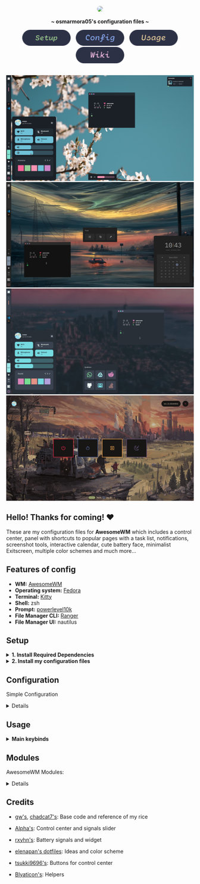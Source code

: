 <!-- PROFILE PICTURE -->
<p align="center">
  <img width="25%" src="https://github.com/osmarmora05.png" style="border-radius: 12px;"/>
</p>

<!-- NAME PROYECT -->
<p align="center">
  <b>~ osmarmora05's configuration files ~</b>
</p>

<!-- BUTTONS -->
<p align="center">
<a href="#setup"><img width="130px" style="padding: 0 5px;" src="./assets/button-setup.svg"></a>
<a href="#configuration"><img width="130px" style="padding: 0 5px;" src="./assets/button-config.svg"></a>
<a href="#usage"><img width="130px" style="padding: 0 5px;" src="./assets/button-usage.svg"></a>
<a href="https://github.com/osmarmora05/dotfiles/wiki"><img width="130px" style="padding: 0 5px;" src="./assets/button-wiki.svg"></a>
</p>

<!-- SHOWCASE -->
## 
<div align="center">
<img src="./screenshots/1.jpg" alt="showcase1">
<img src="./screenshots/2.jpg" alt="showcase2">
<img src="./screenshots/3.jpg" alt="showcase4">
<img src="./screenshots/4.jpg" alt="showcase3">
</div>

<!-- INFORMATION -->
## Hello! Thanks for coming! ❤️ 
These are my configuration files for **AwesomeWM** which includes a control center, panel with shortcuts to popular pages with a task list, notifications, screenshot tools, interactive calendar, cute battery face, minimalist Exitscreen, multiple color schemes and much more...

<!-- INFORMATION -->
## Features of config
- **WM:** [AwesomeWM](https://github.com/awesomeWM/awesome) 
- **Operating system:** [Fedora](https://fedoraproject.org/workstation/download/)
- **Terminal:** [Kitty](https://github.com/kovidgoyal/kitty)
- **Shell:** zsh
- **Prompt:** [powerlevel10k](https://github.com/romkatv/powerlevel10k)
- **File Manager CLI:** [Ranger](https://github.com/ranger/ranger) 
- **File Manager UI:** nautilus

<!-- SETUP -->
## Setup

<details>
<summary><b>1. Install Required Dependencies</b></summary>

1. First of all you should install the Awesome-git.


    **Arch users** can use the [Awesome-git AUR package](https://aur.archlinux.org/packages/awesome-git/).
    ```shell
    yay -S awesome-git
    ```

    In the case of **Fedora-based distributions**, it is necessary to install certain libraries before proceeding with the Awesome-git installation.
    ```shell
    sudo dnf install xcb-util-devel xcb-util-keysyms-devel xcb-util-wm-devel \
    startup-notification-devel libxdg-basedir-devel xcb-util-xrm-devel \ 
    libxkbcommon-x11-devel xcb-cursor-devel make automake gcc gcc-c++ \ 
    cmake glib2-devel gdk-pixbuf2-devel cairo-devel libX11-devel \ 
    xcb-util-cursor-devel xcb-util-devel xcb-util-keysyms-devel xcb-util-wm-devel \ 
    libxkbcommon-devel cairo-devel xcb-util-image-devel libstartup-notification-devel \
    libxdg-basedir-devel xcb-util-xrm-devel libxcb-devel lua-devel cmake startup-notification-devel \ 
    libxkbcommon-devel libxkbcommon-x11-devel libxdg-basedir-devel xcb-util-xrm-devel lua-lgi lua-devel
    ```

    Once we have completed the prerequisites, we proceed to follow the Awesome-git build instructions found [here](https://github.com/awesomeWM/awesome/#building-and-installation).

2. Installation of dependencies:
   
    - [Awesome-git](https://github.com/awesomeWM/awesome) (If you have reached this point you should already have it installed (๑ᵔ⤙ᵔ๑))
    - [Network Manager](https://github.com/NetworkManager/NetworkManager) (network signals)
    - [Pipewire](https://github.com/PipeWire/pipewire) and
    [Wireplumber](https://github.com/PipeWire/wireplumber) (audio signals)
    - [maim](https://github.com/naelstrof/maim),
    [slop](https://github.com/naelstrof/slop),
    [xclip](https://github.com/astrand/xclip) (screenshots)
    - [Papirus](https://github.com/PapirusDevelopmentTeam/papirus-icon-theme) (icon pack)
    - [IBM Plex Sans](https://github.com/IBM/plex/tree/master/IBM-Plex-Sans/fonts/complete/ttf) and [IBM-Plex-Mono](https://github.com/IBM/plex/tree/master/IBM-Plex-Mono/fonts/complete/ttf) (fonts) or (you can find the required fonts inside the `misc/fonts` folder of this repository)
    - [brightnessctl](https://github.com/Hummer12007/brightnessctl) (brightness signals)
    - [bluez](https://github.com/bluez/bluez) (bluetooth signals)
    - [upower](https://github.com/freedesktop/upower) (battery signals)
    - [gpick](https://github.com/thezbyg/gpick) , [ImageMagick](https://github.com/ImageMagick/ImageMagick) (color picker)
    <p align="center">
      <b> </b>
    </p>

    > **Important**
    > The following commands do not include the dependency: [IBM Plex Sans](https://github.com/IBM/plex/tree/master/IBM-Plex-Sans/fonts/complete/ttf), [IBM-Plex-Mono](https://github.com/IBM/plex/tree/master/IBM-Plex-Mono/fonts/complete/ttf)


    <details>
    <summary><b> In fedora (Fedora-based distributions)</b></summary>

    ```shell
    sudo dnf install NetworkManager pipewire wireplumber maim slop xclip brightnessctl bluez upower papirus-icon-theme gpick ImageMagick
    ```

    </details>

    <details>
    <summary><b> In Arch</b></summary>

    ```shell
    sudo yay -s NetworkManager pipewire wireplumber main slop xclip brightnessctl bluez upower papirus-icon-theme gpick imagemagick
    ```

    </details>

</details>


<details>

<!-- INSTALL MI CONFIGURATIONS -->
<summary><b>2. Install my configuration files</b></summary>



1. Clone this repository

    ```shell
    git clone --single-branch --branch awesome https://github.com/osmarmora05/dotfiles.git --recursive
      ```

2. Install my AwesomeWM configuration files


    ```shell
    cd dotfiles
    cp -r config/* ~/.config/
    ```

    **Optional** - Now if you want to get the fonts from the repository

    ```shell
    cd dotfiles
    cp -r misc/fonts/* /usr/share/fonts/
    ```

    Congratulations, at this point you have installed my configurations! 🎉

    Log out from your current desktop session and log in into AwesomeWM
    
</details>


<!-- CONFIGURATION -->
## Configuration

Simple Configuration

<details>

<p align="center">
    <b> </b>
</p>

Most of this project follows the structure of the [Suconakh](https://github.com/suconakh/awesome-awesome-rc) project. However, there are some additions by [gwynsav](https://github.com/Gwynsav/gwileful).

~ `config/user.lua` aggregates user options like the wallpaper, avatar, and other options like gaps, colorscheme, screenshot.

| Variable       | Type      | Description                                                                        |
| -------------- | --------- | ---------------------------------------------------------------------------------- |
| gaps           | `integer` | Spacing between clients and screen padding size                                    |
| colorscheme    | `string`  | `everblush`, `everforest`, `tokyonight`, `fullerene`, `oxocarbon`, <br> `catppuccin`,`mar`,`nord`,`gruvbox_dark`,`dracula`,`default`, <br> `adwaita`, `janleigh`, `gruvbox_light`,`solarized_dark`,`solarized_light`, <br>`plata`,`amarena`,`rose`,`ephemeral`,`skyfall`,`biscuit`,`clean`, `sexy` <br> and more to come  |
| avatar         | `string`  | Path to user profile picture                                                       |
| wallpaper      | `string`  | Path to user wallpaper                                                             |
| screenshot_dir | `string`  | Directory to save screenshots to                                                   |

<p align="center">
  <b> </b>
</p>

> **Warning**
It is not recommended to move the `colorscheme` variable in the `config/user.lua` file from line **21**. Because it is linked to the `themer` widgets, since its functionality is to edit this line depending on the theme set. If you move it from the current line, you must modify the second argument of the `open_file` function call in the `widgets/control/module/themer.lua` file.

```lua
M.open_file('   colorscheme = "' .. current:gsub('"', '\\"') .. '",', 21, gfs.get_configuration_dir() .. "config/user.lua") --Change theme
```
---

~ `config/apps.lua` Here the default programs are defined

| Variable       | Type      |
| -------------- | --------- |
| terminal       | `string`  |
| editor         | `string`  |
| browser        | `string`  |
| file_explorer  | `string`  |

---

~ `config/auto.lua` contains autostart commands to be executed:

- At the start of an X session.
- Every time Awesome is loaded (and reloaded).
- Shell code.

</details>

<!-- TODO -->
<!-- KEYBINDS -->
## Usage
<details>
<summary><b>Main keybinds</b></summary>


| Keybind                | Description                                                |
| ---------------------- | ---------------------------------------------------------- |
| AwesomeWM              | -                                                          |
| `mod + Control + r`    | Reload AwesomeWM.                                          |
| `mod + s`              | Show help.                                                 |
| Applications           | -                                                          |
| `mod + Return`         | Opens a terminal.                                          |
| `mod + Shift + e`      | Opens a GUI file manager.                                  |
| Window Management      | -                                                          |
| `mod + q`              | Close focused client.                                      |
| `Control + mod + Space` | toggle floating.                                          |
| `Shift + mod + j`      | Swap with next client by index.                            |
| `Shift + mod + k`      | Swap with previous client by index.                        |
| `Shift + mod + m`      | (un)maximize horizontally.                                 |
| `mod + f`              | Toggle fullscreen.                                         |
| `mod + j`              | Focus next by index.                                       |
| `mod + k`              | Focus previous by index.                                   |
| `mod + m`              | (un)maximize.                                              |
| `mod + n`              | Minimze.                                                   |
| `mod + u`              | Jump to urgent client.                                     |
| Layout Management      | -                                                          |
| `Alt + mod + j`        | Decrease client with factor.                               |
| `Alt + mod + k`        | Increase client with factor.                               |
| `Control + mod + h`    | Increase the number of columns.                            |
| `Control + mod + l`    | Decrease the number of columns.                            |
| `Shift + mod + h`      | Increase the number of master clients.                     |
| `Shift + mod + l`      | Decrease the number of master clients.                     |
| `Shift + mod + Space`  | Select previous.                                           |
| `mod + h`              | Decrease master with factor.                               |
| `mod + l`              | Increase master with factor.                               |
| `mod + space`          | Select next.                                               |
| Media Management       | -                                                          |
| `XF86AudioRaiseVolume` | Increase system audio volume.                              |
| `XF86AudioLowerVolume` | Decrease system audio volume.                              |
| `XF86MonBrightnessUp`  | Increase screen backlight brightness.                      |
| `XF86MonBrightnessDown`| Decrease screen backlight brightness.                      |
| `Print`                | Take cursor selection screenshot.                          |
| `mod + Print`          | Take fullscreen screenshot.                                |
| `mod + o`          | Color picker.                                |
| Tag                    | -                                                          |
| `Control + mod + 1/2/3/4/5/6/7/8/9/0` | Toggle tag.                                 |
| `Shift + mod + 1/2/3/4/5/6/7/8/9/0` | Move focused client to tag.                   |
| `mod + Left`           | View previous.                                             |
| `mod + Right`          | View next.                                                 |
| `mod + 1/2/3/4/5/6/7/8/9/0` | Only view tag.                                        |
| `mod + Esc`            | Go back.                                                   |
| UI                     | -                                                          |
| `mod + c`              | Toggle control center visibility.                          |
| `mod + t`              | Toggle Tools panel visibility.                             |
| `mod + Shift + c`      | Toggle calendar visibility.                                |
| `mod + p`              | Toggle menu bar visibility.                                |
| `mod + l`              | Toggle QuikLinks visibility.                                |

</details>


<!-- MODULES -->
## Modules
AwesomeWM Modules:

<details>

<p align="center">
  <b> </b>
</p>

- [animation](https://github.com/Kasper24/KwesomeDE)
  - Animations made by [kasper's](https://github.com/Kasper24/)
- [color](https://github.com/andOrlando/color)
  - Clean and efficient api for color conversion in lua
- [UPower](https://github.com/Aire-One/awesome-battery_widget)
  - A UPowerGlib based battery widget for the Awesome WM
- [rubato](https://github.com/andOrlando/rubato)
  - Smooth animations with a slope curve for AwesomeWM
  
</details>

<!-- CREDITS -->
## Credits

- [gw's](https://github.com/Gwynsav/gwileful), [chadcat7's](https://github.com/chadcat7/crystal): Base code and reference of my rice

- [Alpha's](https://github.com/AlphaTechnolog/nixdots): Control center and signals slider

- [rxyhn's](https://github.com/rxyhn/yoru): Battery signals and widget

- [elenapan's dotfiles](https://github.com/elenapan/dotfiles): Ideas and color scheme

- [tsukki9696's](https://github.com/tsukki9696/tsukiyomi): Buttons for control center

- [Blyaticon's](https://git.gemia.net/paul.s/homedots): Helpers